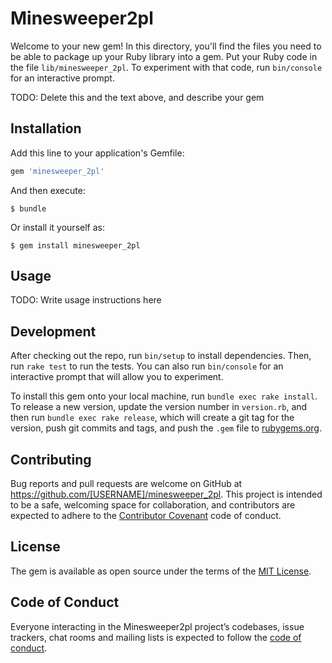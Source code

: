 # Minesweeper2pl

Welcome to your new gem! In this directory, you'll find the files you need to be able to package up your Ruby library into a gem. Put your Ruby code in the file `lib/minesweeper_2pl`. To experiment with that code, run `bin/console` for an interactive prompt.

TODO: Delete this and the text above, and describe your gem

## Installation

Add this line to your application's Gemfile:

```ruby
gem 'minesweeper_2pl'
```

And then execute:

    $ bundle

Or install it yourself as:

    $ gem install minesweeper_2pl

## Usage

TODO: Write usage instructions here

## Development

After checking out the repo, run `bin/setup` to install dependencies. Then, run `rake test` to run the tests. You can also run `bin/console` for an interactive prompt that will allow you to experiment.

To install this gem onto your local machine, run `bundle exec rake install`. To release a new version, update the version number in `version.rb`, and then run `bundle exec rake release`, which will create a git tag for the version, push git commits and tags, and push the `.gem` file to [rubygems.org](https://rubygems.org).

## Contributing

Bug reports and pull requests are welcome on GitHub at https://github.com/[USERNAME]/minesweeper_2pl. This project is intended to be a safe, welcoming space for collaboration, and contributors are expected to adhere to the [Contributor Covenant](http://contributor-covenant.org) code of conduct.

## License

The gem is available as open source under the terms of the [MIT License](https://opensource.org/licenses/MIT).

## Code of Conduct

Everyone interacting in the Minesweeper2pl project’s codebases, issue trackers, chat rooms and mailing lists is expected to follow the [code of conduct](https://github.com/shibani/minesweeper_2pl/blob/master/CODE_OF_CONDUCT.md).
